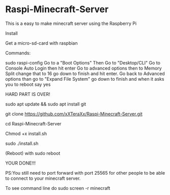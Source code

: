 # Raspi-Minecraft-Server
This is a easy to make minecraft server using the Raspberry Pi

Install

Get a micro-sd-card with raspbian

Commands:

sudo raspi-config
Go to a "Boot Options" Then Go to "Desktop/CLI"  Go to Console Auto Login then hit enter Go to advanced options then to Memory Split change that to 16 go down to finish and hit enter. Go back to Advanced options than go to "Expand File System" go down to finish and when it asks you to reboot say yes

HARD PART IS OVER!

sudo apt update && sudo apt install git 

git clone https://github.com/xXTeraXx/Raspi-Minecraft-Server.git

cd Raspi-Minecraft-Server

Chmod +x install.sh

sudo ./install.sh


(Reboot) with sudo reboot

YOUR DONE!!!

PS:You still need to port forward with port 25565 for other people to be able to connect to your minecraft server.


To see command line do sudo screen -r minecraft







